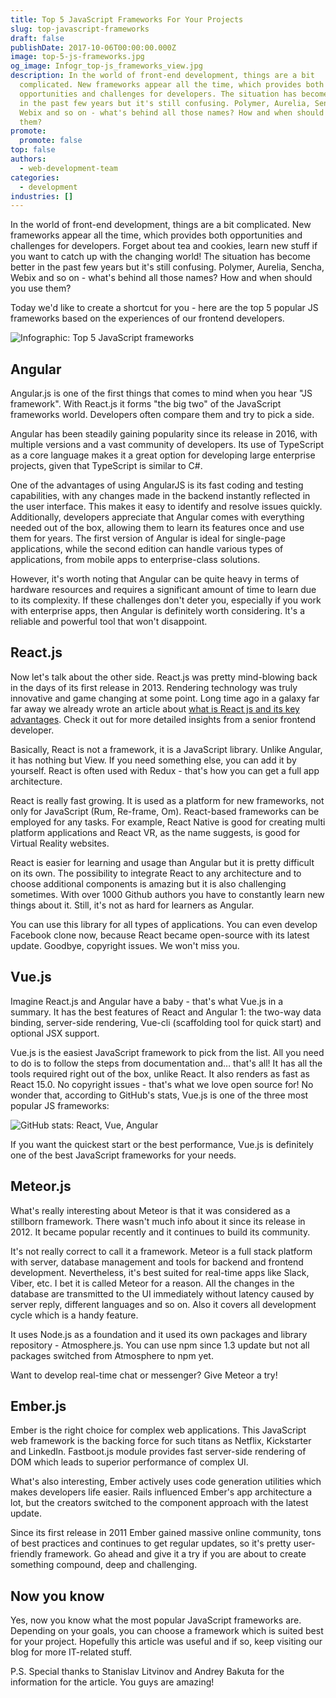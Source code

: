 ```yaml
---
title: Top 5 JavaScript Frameworks For Your Projects
slug: top-javascript-frameworks
draft: false
publishDate: 2017-10-06T00:00:00.000Z
image: top-5-js-frameworks.jpg
og_image: Infogr_top-js_frameworks_view.jpg
description: In the world of front-end development, things are a bit
  complicated. New frameworks appear all the time, which provides both
  opportunities and challenges for developers. The situation has become better
  in the past few years but it's still confusing. Polymer, Aurelia, Sencha,
  Webix and so on - what's behind all those names? How and when should you use
  them?
promote:
  promote: false
top: false
authors:
  - web-development-team
categories:
  - development
industries: []
---
```

In the world of front-end development, things are a bit complicated. New frameworks appear all the time, which provides both opportunities and challenges for developers. Forget about tea and cookies, learn new stuff if you want to catch up with the changing world! The situation has become better in the past few years but it's still confusing. Polymer, Aurelia, Sencha, Webix and so on - what's behind all those names? How and when should you use them?

Today we'd like to create a shortcut for you - here are the top 5 popular JS frameworks based on the experiences of our frontend developers.

![Infographic: Top 5 JavaScript frameworks](Infogr_top-5_js_frameworks.jpg)

## Angular

Angular.js is one of the first things that comes to mind when you hear "JS framework". With React.js it forms "the big two" of the JavaScript frameworks world. Developers often compare them and try to pick a side.

Angular has been steadily gaining popularity since its release in 2016, with multiple versions and a vast community of developers. Its use of TypeScript as a core language makes it a great option for developing large enterprise projects, given that TypeScript is similar to C#.

One of the advantages of using AngularJS is its fast coding and testing capabilities, with any changes made in the backend instantly reflected in the user interface. This makes it easy to identify and resolve issues quickly. Additionally, developers appreciate that Angular comes with everything needed out of the box, allowing them to learn its features once and use them for years. The first version of Angular is ideal for single-page applications, while the second edition can handle various types of applications, from mobile apps to enterprise-class solutions.

However, it's worth noting that Angular can be quite heavy in terms of hardware resources and requires a significant amount of time to learn due to its complexity. If these challenges don't deter you, especially if you work with enterprise apps, then Angular is definitely worth considering. It's a reliable and powerful tool that won't disappoint.

## React.js

Now let's talk about the other side. React.js was pretty mind-blowing back in the days of its first release in 2013. Rendering technology was truly innovative and game changing at some point. Long time ago in a galaxy far far away we already wrote an article about [what is React js and its key advantages](https://anadea.info/blog/advantages-of-react-js). Check it out for more detailed insights from a senior frontend developer.

Basically, React is not a framework, it is a JavaScript library. Unlike Angular, it has nothing but View. If you need something else, you can add it by yourself. React is often used with Redux - that's how you can get a full app architecture.

React is really fast growing. It is used as a platform for new frameworks, not only for JavaScript (Rum, Re-frame, Om). React-based frameworks can be employed for any tasks. For example, React Native is good for creating multi platform applications and React VR, as the name suggests, is good for Virtual Reality websites.

React is easier for learning and usage than Angular but it is pretty difficult on its own. The possibility to integrate React to any architecture and to choose additional components is amazing but it is also challenging sometimes. With over 1000 Github authors you have to constantly learn new things about it. Still, it's not as hard for learners as Angular.

You can use this library for all types of applications. You can even develop Facebook clone now, because React became open-source with its latest update. Goodbye, copyright issues. We won't miss you.

## Vue.js

Imagine React.js and Angular have a baby - that's what Vue.js in a summary. It has the best features of React and Angular 1: the two-way data binding, server-side rendering, Vue-cli (scaffolding tool for quick start) and optional JSX support.

Vue.js is the easiest JavaScript framework to pick from the list. All you need to do is to follow the steps from documentation and… that's all! It has all the tools required right out of the box, unlike React. It also renders as fast as React 15.0. No copyright issues - that's what we love open source for! No wonder that, according to GitHub's stats, Vue.js is one of the three most popular JS frameworks:

![GitHub stats: React, Vue, Angular](GitHub_stats.jpg)

If you want the quickest start or the best performance, Vue.js is definitely one of the best JavaScript frameworks for your needs.

## Meteor.js

What's really interesting about Meteor is that it was considered as a stillborn framework. There wasn't much info about it since its release in 2012. It became popular recently and it continues to build its community.

It's not really correct to call it a framework. Meteor is a full stack platform with server, database management and tools for backend and frontend development. Nevertheless, it's best suited for real-time apps like Slack, Viber, etc. I bet it is called Meteor for a reason. All the changes in the database are transmitted to the UI immediately without latency caused by server reply, different languages and so on. Also it covers all development cycle which is a handy feature.

It uses Node.js as a foundation and it used its own packages and library repository - Atmosphere.js. You can use npm since 1.3 update but not all packages switched from Atmosphere to npm yet.

Want to develop real-time chat or messenger? Give Meteor a try!

## Ember.js

Ember is the right choice for complex web applications. This JavaScript web framework is the backing force for such titans as Netflix, Kickstarter and LinkedIn. Fastboot.js module provides fast server-side rendering of DOM which leads to superior performance of complex UI.

What's also interesting, Ember actively uses code generation utilities which makes developers life easier. Rails influenced Ember's app architecture a lot, but the creators switched to the component approach with the latest update.

Since its first release in 2011 Ember gained massive online community, tons of best practices and continues to get regular updates, so it's pretty user-friendly framework.
Go ahead and give it a try if you are about to create something compound, deep and challenging.

## Now you know

Yes, now you know what the most popular JavaScript frameworks are. Depending on your goals, you can choose a framework which is suited best for your project. Hopefully this article was useful and if so, keep visiting our blog for more IT-related stuff.

P.S.
Special thanks to Stanislav Litvinov and Andrey Bakuta for the information for the article. You guys are amazing!
